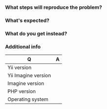 ### What steps will reproduce the problem?

### What's expected?

### What do you get instead?

### Additional info

| Q                   | A
| ------------------- | ---
| Yii version         |
| Yii Imagine version |
| Imagine version     |
| PHP version         |
| Operating system    |

